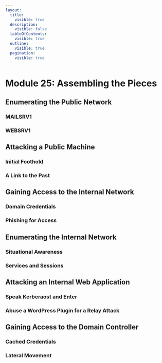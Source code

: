 ```yaml
---
layout:
  title:
    visible: true
  description:
    visible: false
  tableOfContents:
    visible: true
  outline:
    visible: true
  pagination:
    visible: true
---
```


# Module 25: Assembling the Pieces

## Enumerating the Public Network

### MAILSRV1

### WEBSRV1

## Attacking a Public Machine

### Initial Foothold

### A Link to the Past

## Gaining Access to the Internal Network

### Domain Credentials

### Phishing for Access

## Enumerating the Internal Network

### Situational Awareness

### Services and Sessions

## Attacking an Internal Web Application

### Speak Kerberaost and Enter

### Abuse a WordPress Plugin for a Relay Attack

## Gaining Access to the Domain Controller

### Cached Credentials

### Lateral Movement
